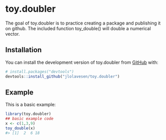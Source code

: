 
<!-- README.md is generated from README.Rmd. Please edit that file -->

# toy.doubler

<!-- badges: start -->
<!-- badges: end -->

The goal of toy.doubler is to practice creating a package and publishing
it on github. The included function toy_double() will double a numerical
vector.

## Installation

You can install the development version of toy.doubler from
[GitHub](https://github.com/) with:

``` r
# install.packages("devtools")
devtools::install_github("jlolavesen/toy.doubler")
```

## Example

This is a basic example:

``` r
library(toy.doubler)
## basic example code
x <- c(1,3,9)
toy_double(x)
#> [1]  2  6 18
```

